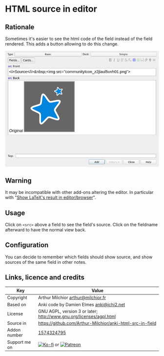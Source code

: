 # HTML source in editor
## Rationale
Sometimes it's easier to see the html code of the field instead of the
field rendered. This adds a button allowing to do this change.

![example](ex.png)

## Warning
It may be incompatible with other add-ons altering the editor. In
particular with "[Show LaTeX's result in editor/browser](https://ankiweb.net/shared/info/882784122)".

## Usage
Click on `<src>` above a field to see the field's source. Click on the fieldname 
afterward to have the normal view back.

## Configuration
You can decide to remember which fields should show source, and show
sources of the same field in other notes.

## Links, licence and credits

Key         |Value
------------|-------------------------------------------------------------------
Copyright   | Arthur Milchior <arthur@milchior.fr>
Based on    | Anki code by Damien Elmes <anki@ichi2.net>
License     | GNU AGPL, version 3 or later; http://www.gnu.org/licenses/agpl.html
Source in   | https://github.com/Arthur-Milchior/anki-html-src-in-field
Addon number| [1574324795](https://ankiweb.net/shared/info/1574324795)
Support me on| [![Ko-fi](https://ko-fi.com/img/Kofi_Logo_Blue.svg)](Ko-fi.com/arthurmilchior) or [![Patreon](http://www.milchior.fr/patreon.png)](https://www.patreon.com/bePatron?u=146206)
